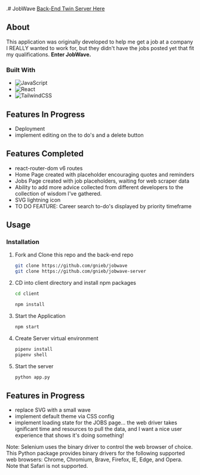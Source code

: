 .# JobWave
[Back-End Twin Server Here](https://github.com/gnieb/jobwave-server)

## About
This application was originally developed to help me get a job at a company I REALLY wanted to work for, but they didn't have the jobs posted yet that fit my qualifications. 
**Enter JobWave.**

### Built With

* ![JavaScript](https://img.shields.io/badge/javascript-%23323330.svg?style=for-the-badge&logo=javascript&logoColor=%23F7DF1E)
* ![React](https://img.shields.io/badge/react-%2320232a.svg?style=for-the-badge&logo=react&logoColor=%2361DAFB)
* ![TailwindCSS](https://img.shields.io/badge/tailwindcss-%2338B2AC.svg?style=for-the-badge&logo=tailwind-css&logoColor=white)



## Features In Progress

- Deployment
- implement editing on the to do's and a delete button

## Features Completed 

- react-router-dom v6 routes
- Home Page created with placeholder encouraging quotes and reminders 
- Jobs Page created with job placeholders, waiting for web scraper data
- Ability to add more advice collected from different developers to the collection of wisdom I've gathered.
- SVG lightning icon
- TO DO FEATURE: Career search to-do's displayed by priority timeframe

## Usage

### Installation
1. Fork and Clone this repo and the back-end repo
   ```sh
   git clone https://github.com/gnieb/jobwave
   git clone https://github.com/gnieb/jobwave-server 
   ```

2. CD into client directory and install npm packages
    ```sh
    cd client
    ```
    ```sh
    npm install
    ```
3. Start the Application
    ```sh
    npm start
    ```
4. Create Server virtual environment 
    ```sh
    pipenv install
    pipenv shell
    ```
5. Start the server
    ```sh
    python app.py
    ```

## Features in Progress
- replace SVG with a small wave
- implement default theme via CSS config
- implement loading state for the JOBS page... the web driver takes ignificant time and resources to pull the data, and I want a nice user experience that shows it's doing something! 



Note: Selenium uses the binary driver to control the web browser of choice. This Python package provides binary drivers for the following supported web browsers: Chrome, Chromium, Brave, Firefox, IE, Edge, and Opera. Note that Safari is not supported.